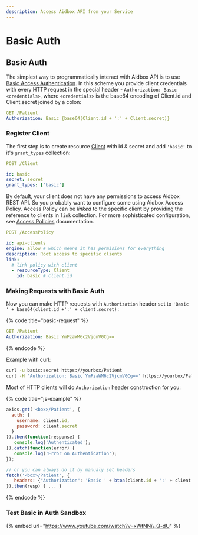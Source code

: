 ```yaml
---
description: Access Aidbox API from your Service
---
```


# Basic Auth

## Basic Auth

The simplest way to programmatically interact with  Aidbox API is to use [Basic Access Authentication](https://tools.ietf.org/html/rfc7617). In this scheme you provide client credentials with every HTTP request in the special header  - `Authorization: Basic <credentials>`,  where `<credentials>` is the base64 encoding of Client.id and Client.secret joined by a colon:

```yaml
GET /Patient
Authorization: Basic {base64(Client.id + ':' + Client.secret)}
```

### Register Client

The first step is to create resource [Client]() with id & secret and add `'basic'` to it's `grant_types` collection:

```yaml
POST /Client

id: basic
secret: secret
grant_types: ['basic']
```

By default, your client does not have any permissions to access Aidbox REST API. So you probably want to configure some using Aidbox Access Policy. Access Policy can be _linked_ to the specific client by providing the reference to clients in `link` collection. For more sophisticated configuration, see [Access Policies](../../security-and-access-control-1/security/access-control.md) documentation. 

```yaml
POST /AccessPolicy

id: api-clients
engine: allow # which means it has permisions for everything
description: Root access to specific clients
link:
  # link policy with client
  - resourceType: Client
    id: basic # client.id 

```

### Making Requests with Basic Auth

Now you can make HTTP requests with `Authorization` header set to `'Basic ' + base64(client.id +':' + client.secret):`

{% code title="basic-request" %}
```yaml
GET /Patient
Authorization: Basic YmFzaWM6c2VjcmV0Cg==
```
{% endcode %}

Example with curl:

```bash
curl -u basic:secret https://yourbox/Patient
curl -H 'Authorization: Basic YmFzaWM6c2VjcmV0Cg==' https://yourbox/Patient
```

Most of HTTP clients will do `Authorization` header construction for you:

{% code title="js-example" %}
```javascript
axios.get('<box>/Patient', {
  auth: {
    username: client.id,
    password: client.secret
  }
}).then(function(response) {
   console.log('Authenticated');
}).catch(function(error) {
   console.log('Error on Authentication');
});

// or you can always do it by manualy set headers
fetch('<box>/Patient', {
   headers: {"Authorization": 'Basic ' + btoa(client.id + ':' + client.secret)}
}).then(resp) { ... }

```
{% endcode %}

### Test Basic in Auth Sandbox

{% embed url="https://www.youtube.com/watch?v=xWtNNi\_Q-dU" %}



